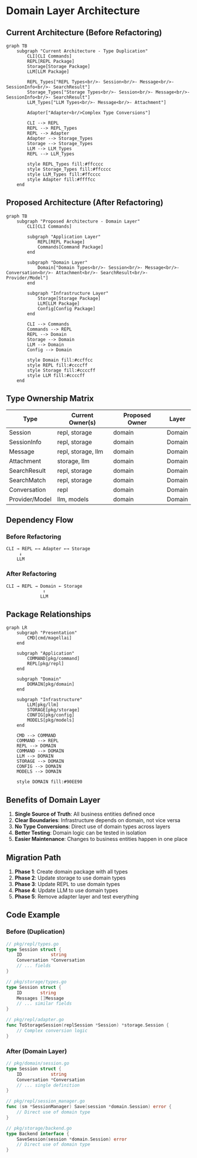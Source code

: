 # Domain Layer Architecture

## Current Architecture (Before Refactoring)

```mermaid
graph TB
    subgraph "Current Architecture - Type Duplication"
        CLI[CLI Commands]
        REPL[REPL Package]
        Storage[Storage Package]
        LLM[LLM Package]
        
        REPL_Types["REPL Types<br/>- Session<br/>- Message<br/>- SessionInfo<br/>- SearchResult"]
        Storage_Types["Storage Types<br/>- Session<br/>- Message<br/>- SessionInfo<br/>- SearchResult"]
        LLM_Types["LLM Types<br/>- Message<br/>- Attachment"]
        
        Adapter["Adapter<br/>Complex Type Conversions"]
        
        CLI --> REPL
        REPL --> REPL_Types
        REPL --> Adapter
        Adapter --> Storage_Types
        Storage --> Storage_Types
        LLM --> LLM_Types
        REPL --> LLM_Types
        
        style REPL_Types fill:#ffcccc
        style Storage_Types fill:#ffcccc
        style LLM_Types fill:#ffcccc
        style Adapter fill:#ffffcc
    end
```

## Proposed Architecture (After Refactoring)

```mermaid
graph TB
    subgraph "Proposed Architecture - Domain Layer"
        CLI[CLI Commands]
        
        subgraph "Application Layer"
            REPL[REPL Package]
            Commands[Command Package]
        end
        
        subgraph "Domain Layer"
            Domain["Domain Types<br/>- Session<br/>- Message<br/>- Conversation<br/>- Attachment<br/>- SearchResult<br/>- Provider/Model"]
        end
        
        subgraph "Infrastructure Layer"
            Storage[Storage Package]
            LLM[LLM Package]
            Config[Config Package]
        end
        
        CLI --> Commands
        Commands --> REPL
        REPL --> Domain
        Storage --> Domain
        LLM --> Domain
        Config --> Domain
        
        style Domain fill:#ccffcc
        style REPL fill:#ccccff
        style Storage fill:#ccccff
        style LLM fill:#ccccff
    end
```

## Type Ownership Matrix

| Type | Current Owner(s) | Proposed Owner | Layer |
|------|-----------------|----------------|-------|
| Session | repl, storage | domain | Domain |
| SessionInfo | repl, storage | domain | Domain |
| Message | repl, storage, llm | domain | Domain |
| Attachment | storage, llm | domain | Domain |
| SearchResult | repl, storage | domain | Domain |
| SearchMatch | repl, storage | domain | Domain |
| Conversation | repl | domain | Domain |
| Provider/Model | llm, models | domain | Domain |

## Dependency Flow

### Before Refactoring
```
CLI → REPL ←→ Adapter ←→ Storage
     ↓
    LLM
```

### After Refactoring
```
CLI → REPL → Domain ← Storage
              ↑
             LLM
```

## Package Relationships

```mermaid
graph LR
    subgraph "Presentation"
        CMD[cmd/magellai]
    end
    
    subgraph "Application"
        COMMAND[pkg/command]
        REPL[pkg/repl]
    end
    
    subgraph "Domain"
        DOMAIN[pkg/domain]
    end
    
    subgraph "Infrastructure"
        LLM[pkg/llm]
        STORAGE[pkg/storage]
        CONFIG[pkg/config]
        MODELS[pkg/models]
    end
    
    CMD --> COMMAND
    COMMAND --> REPL
    REPL --> DOMAIN
    COMMAND --> DOMAIN
    LLM --> DOMAIN
    STORAGE --> DOMAIN
    CONFIG --> DOMAIN
    MODELS --> DOMAIN
    
    style DOMAIN fill:#90EE90
```

## Benefits of Domain Layer

1. **Single Source of Truth**: All business entities defined once
2. **Clear Boundaries**: Infrastructure depends on domain, not vice versa
3. **No Type Conversions**: Direct use of domain types across layers
4. **Better Testing**: Domain logic can be tested in isolation
5. **Easier Maintenance**: Changes to business entities happen in one place

## Migration Path

1. **Phase 1**: Create domain package with all types
2. **Phase 2**: Update storage to use domain types
3. **Phase 3**: Update REPL to use domain types
4. **Phase 4**: Update LLM to use domain types
5. **Phase 5**: Remove adapter layer and test everything

## Code Example

### Before (Duplication)
```go
// pkg/repl/types.go
type Session struct {
    ID           string
    Conversation *Conversation
    // ... fields
}

// pkg/storage/types.go
type Session struct {
    ID       string
    Messages []Message
    // ... similar fields
}

// pkg/repl/adapter.go
func ToStorageSession(replSession *Session) *storage.Session {
    // Complex conversion logic
}
```

### After (Domain Layer)
```go
// pkg/domain/session.go
type Session struct {
    ID           string
    Conversation *Conversation
    // ... single definition
}

// pkg/repl/session_manager.go
func (sm *SessionManager) Save(session *domain.Session) error {
    // Direct use of domain type
}

// pkg/storage/backend.go
type Backend interface {
    SaveSession(session *domain.Session) error
    // Direct use of domain type
}
```